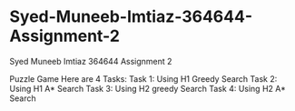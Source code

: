 # Syed-Muneeb-Imtiaz-364644-Assignment-2
Syed Muneeb  Imtiaz 364644 Assignment 2



Puzzle Game
Here are 4 Tasks:
Task 1: Using H1 Greedy Search 
Task 2: Using H1 A* Search
Task 3: Using H2 greedy Search 
Task 4: Using H2 A* Search
